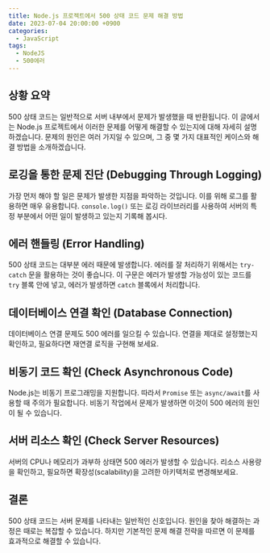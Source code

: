 ```yaml
---
title: Node.js 프로젝트에서 500 상태 코드 문제 해결 방법
date: 2023-07-04 20:00:00 +0900
categories:
  - JavaScript
tags:
  - NodeJS
  - 500에러
---
```


## 상황 요약

500 상태 코드는 일반적으로 서버 내부에서 문제가 발생했을 때 반환됩니다. 이 글에서는 Node.js 프로젝트에서 이러한 문제를 어떻게 해결할 수 있는지에 대해 자세히 설명하겠습니다. 문제의 원인은 여러 가지일 수 있으며, 그 중 몇 가지 대표적인 케이스와 해결 방법을 소개하겠습니다.

## 로깅을 통한 문제 진단 (Debugging Through Logging)

가장 먼저 해야 할 일은 문제가 발생한 지점을 파악하는 것입니다. 이를 위해 로그를 활용하면 매우 유용합니다. `console.log()` 또는 로깅 라이브러리를 사용하여 서버의 특정 부분에서 어떤 일이 발생하고 있는지 기록해 봅시다.

## 에러 핸들링 (Error Handling)

500 상태 코드는 대부분 에러 때문에 발생합니다. 에러를 잘 처리하기 위해서는 `try-catch` 문을 활용하는 것이 좋습니다. 이 구문은 에러가 발생할 가능성이 있는 코드를 `try` 블록 안에 넣고, 에러가 발생하면 `catch` 블록에서 처리합니다.

## 데이터베이스 연결 확인 (Database Connection)

데이터베이스 연결 문제도 500 에러를 일으킬 수 있습니다. 연결을 제대로 설정했는지 확인하고, 필요하다면 재연결 로직을 구현해 보세요.

## 비동기 코드 확인 (Check Asynchronous Code)

Node.js는 비동기 프로그래밍을 지원합니다. 따라서 `Promise` 또는 `async/await`를 사용할 때 주의가 필요합니다. 비동기 작업에서 문제가 발생하면 이것이 500 에러의 원인이 될 수 있습니다.

## 서버 리소스 확인 (Check Server Resources)

서버의 CPU나 메모리가 과부하 상태면 500 에러가 발생할 수 있습니다. 리소스 사용량을 확인하고, 필요하면 확장성(scalability)을 고려한 아키텍처로 변경해보세요.

## 결론

500 상태 코드는 서버 문제를 나타내는 일반적인 신호입니다. 원인을 찾아 해결하는 과정은 때로는 복잡할 수 있습니다. 하지만 기본적인 문제 해결 전략을 따르면 이 문제를 효과적으로 해결할 수 있습니다.